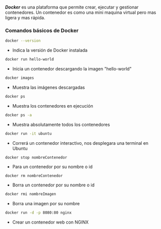***Docker*** es una plataforma que permite crear, ejecutar y gestionar contenedores. Un contenedor es como una mini maquina virtual pero mas ligera y mas rápida.

### Comandos básicos de Docker

```bash
docker --version
```

- Indica la versión de Docker instalada

```bash
docker run hello-world
```

- Inicia un contenedor descargando la imagen "hello-world"

```BASH
docker images
```

- Muestra las imágenes descargadas

```bash
docker ps
```

- Muestra los contenedores en ejecución

```bash
docker ps -a
```

- Muestra absolutamente todos los contenedores

```bash
docker run -it ubuntu
```

- Correrá un contenedor interactivo, nos desplegara una terminal en Ubuntu

```bash
docker stop nombreContenedor
```

- Para un contenedor por su nombre o id

```bahs
docker rm nombreContenedor
```

- Borra un contenedor por su nombre o id 

```bash
docker rmi nombreImagen
```

- Borra una imagen por su nombre

```bash
docker run -d -p 8080:80 nginx
```

- Crear un contenedor web con NGINX